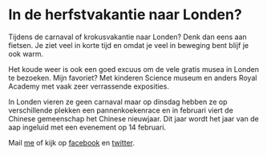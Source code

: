 # In de herfstvakantie naar Londen?

Tijdens de carnaval of krokusvakantie naar Londen? Denk dan eens aan fietsen. Je
ziet veel in korte tijd en omdat je veel in beweging bent blijf je ook warm.

Het koude weer is ook een goed excuus om de vele gratis musea in Londen te
bezoeken. Mijn favoriet? Met kinderen Science museum en anders Royal Academy
met vaak zeer verrassende exposities. 

In Londen vieren ze geen carnaval maar op dinsdag hebben ze op verschillende
plekken een pannenkoekenrace en in februari viert de Chinese gemeenschap het
Chinese nieuwjaar. Dit jaar wordt het jaar van de aap ingeluid met een evenement
op 14 februari.

Mail <a href="mailto:ans@nlgids.london">me</a> of kijk op
[facebook](https://www.facebook.com/NLgidsLonden?ref=hl) en
[twitter](https://twitter.com/NLgidsLonden).
